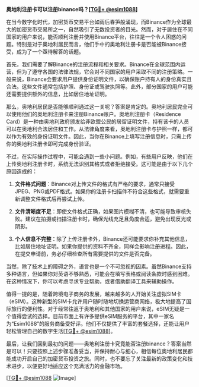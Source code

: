 **奥地利注册卡可以注册binance吗？[[TG💪+ @esim1088](https://t.me/s/esim1088)]**

在当今数字化时代，加密货币交易平台如雨后春笋般涌现，而Binance作为全球最大的加密货币交易所之一，自然吸引了无数投资者的目光。然而，对于居住在不同国家的用户来说，能否顺利注册并使用Binance平台，往往是一个令人困惑的问题。特别是对于奥地利居民而言，他们手中的奥地利注册卡是否能被Binance接受，成为了一个亟待解答的话题。

首先，我们需要了解Binance的注册流程和相关要求。Binance在全球范围内运营，但为了遵守各国的法律法规，它会对不同国家的用户采取不同的注册策略。一般来说，Binance会要求用户提供身份证明文件，以确保账户持有人的身份真实且合法。这些文件通常包括护照、身份证或驾驶执照等。此外，部分国家的用户可能还需要提供额外的信息，比如居住地址证明。

那么，奥地利居民是否能够顺利通过这一关呢？答案是肯定的。奥地利居民完全可以使用他们的奥地利注册卡来注册Binance账户。奥地利注册卡（Residence Card）是一种由奥地利政府颁发给非欧盟公民的居留证明文件，持有该卡的人员可以在奥地利合法居住和工作。从法律角度来看，奥地利注册卡与护照一样，都可以作为有效的身份证明文件。因此，当你在Binance上填写注册信息时，只需上传你的奥地利注册卡即可完成身份验证。

不过，在实际操作过程中，可能会遇到一些小问题。例如，有些用户反映，他们在上传奥地利注册卡时，系统无法识别其格式或者拒绝接受。这可能是由于以下几个原因造成的：

1. **文件格式问题**：Binance对上传文件的格式有严格的要求，通常只接受JPEG、PNG或PDF格式。如果你的注册卡扫描件不符合这些格式，就需要重新调整文件格式后再尝试上传。
   
2. **文件清晰度不足**：即使文件格式正确，如果图片模糊不清，也可能导致审核失败。建议在拍摄或扫描注册卡时，确保光线充足且角度合适，避免出现反光或阴影。

3. **个人信息不完整**：除了上传注册卡外，Binance还可能要求你补充其他信息，比如居住地址证明。如果你提供的资料不齐全，同样会影响注册进程。因此，在提交申请前，务必仔细检查所有需要提供的文件是否完备。

当然，除了技术上的障碍之外，语言也是一个不可忽视的因素。虽然Binance支持多种语言，但如果你对英语不够熟悉，可能会在填写表格或阅读条款时感到困难。在这种情况下，你可以考虑寻求专业帮助，或者借助翻译工具来辅助操作。

值得一提的是，随着跨境电子商务的发展，越来越多的人开始关注虚拟SIM卡（eSIM）。这种新型的SIM卡允许用户随时随地切换运营商网络，极大地提高了国际旅行的便利性。对于经常往返于奥地利和其他国家的用户来说，eSIM无疑是一个值得尝试的选择。目前市面上有许多提供eSIM服务的平台，其中一家名为“Esim1088”的服务商备受好评。他们不仅提供了丰富的套餐选择，还能让用户轻松管理自己的数字生活[[TG💪+ @esim1088](https://t.me/s/esim1088)]。

最后，让我们回到最初的问题——奥地利注册卡究竟能否注册binance？答案当然是可以！只要按照上述步骤准备妥当，并保持耐心与细心，相信每位奥地利居民都能成功开启自己的加密货币投资之旅。同时，也不要忘了关注最新的政策变化和技术进步，以便更好地适应这个充满活力的金融市场。

[[TG💪+ @esim1088](https://t.me/s/esim1088) ![Image](https://i.postimg.cc/4NQfJmqS/Snipaste-2025-05-13-00-14-12.png)]
